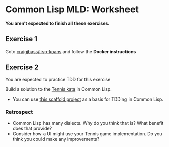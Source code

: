 # Common Lisp MLD: Worksheet

**You aren’t expected to finish all these exercises.**

## Exercise 1

Goto [craigjbass/lisp-koans](https://github.com/craigjbass/lisp-koans) and follow the **Docker instructions**

## Exercise 2

You are expected to practice TDD for this exercise

Build a solution to the [Tennis kata](../../katas/tennis/) in Common Lisp.

- You can use [this scaffold project](https://github.com/madetech/common-lisp-scaffold) as a basis for TDDing in Common Lisp.

### Retrospect

- Common Lisp has many dialects. Why do you think that is? What benefit does that provide?
- Consider how a UI might use your Tennis game implementation. Do you think you could make any improvements?

